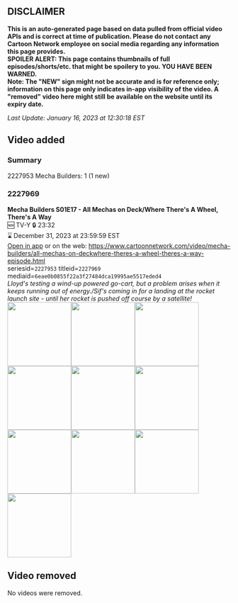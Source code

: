 ## DISCLAIMER
**This is an auto-generated page based on data pulled from official video APIs and is correct at time of publication. Please do not contact any Cartoon Network employee on social media regarding any information this page provides.**  
**SPOILER ALERT: This page contains thumbnails of full episodes/shorts/etc. that might be spoilery to you. YOU HAVE BEEN WARNED.**  
**Note: The "NEW" sign might not be accurate and is for reference only; information on this page only indicates in-app visibility of the video. A "removed" video here might still be available on the website until its expiry date.**  

_Last Update: January 16, 2023 at 12:30:18 EST_
## Video added
### Summary
2227953 Mecha Builders: 1 (1 new)  
### 2227969
**Mecha Builders S01E17 - All Mechas on Deck/Where There's A Wheel, There's A Way**  
🆕 TV-Y 🔒 23:32  
⌛ December 31, 2023 at 23:59:59 EST  
[Open in app](https://cnvideo.sercomkc.org/redirector.html?type=cnapp&seriesid=1000000000093702&titleid=2227969&mediaid=6eae0b0855f22a3f27484dca19995ae5517eded4) or on the web: https://www.cartoonnetwork.com/video/mecha-builders/all-mechas-on-deckwhere-theres-a-wheel-theres-a-way-episode.html  
seriesid=`2227953` titleid=`2227969` mediaid=`6eae0b0855f22a3f27484dca19995ae5517eded4`  
_Lloyd's testing a wind-up powered go-cart, but a problem arises when it keeps running out of energy./Sif's coming in for a landing at the rocket launch site - until her rocket is pushed off course by a satellite!_  
<a href="https://s3.amazonaws.com/cartoonorchestrator/2227969_001_1280x720.jpg"><img src="https://s3.amazonaws.com/cartoonorchestrator/2227969_001_640x360.jpg" height="144px" /></a><a href="https://s3.amazonaws.com/cartoonorchestrator/2227969_002_1280x720.jpg"><img src="https://s3.amazonaws.com/cartoonorchestrator/2227969_002_640x360.jpg" height="144px" /></a><a href="https://s3.amazonaws.com/cartoonorchestrator/2227969_003_1280x720.jpg"><img src="https://s3.amazonaws.com/cartoonorchestrator/2227969_003_640x360.jpg" height="144px" /></a><a href="https://s3.amazonaws.com/cartoonorchestrator/2227969_004_1280x720.jpg"><img src="https://s3.amazonaws.com/cartoonorchestrator/2227969_004_640x360.jpg" height="144px" /></a><a href="https://s3.amazonaws.com/cartoonorchestrator/2227969_005_1280x720.jpg"><img src="https://s3.amazonaws.com/cartoonorchestrator/2227969_005_640x360.jpg" height="144px" /></a><a href="https://s3.amazonaws.com/cartoonorchestrator/2227969_006_1280x720.jpg"><img src="https://s3.amazonaws.com/cartoonorchestrator/2227969_006_640x360.jpg" height="144px" /></a><a href="https://s3.amazonaws.com/cartoonorchestrator/2227969_007_1280x720.jpg"><img src="https://s3.amazonaws.com/cartoonorchestrator/2227969_007_640x360.jpg" height="144px" /></a><a href="https://s3.amazonaws.com/cartoonorchestrator/2227969_008_1280x720.jpg"><img src="https://s3.amazonaws.com/cartoonorchestrator/2227969_008_640x360.jpg" height="144px" /></a><a href="https://s3.amazonaws.com/cartoonorchestrator/2227969_009_1280x720.jpg"><img src="https://s3.amazonaws.com/cartoonorchestrator/2227969_009_640x360.jpg" height="144px" /></a><a href="https://s3.amazonaws.com/cartoonorchestrator/2227969_010_1280x720.jpg"><img src="https://s3.amazonaws.com/cartoonorchestrator/2227969_010_640x360.jpg" height="144px" /></a>
## Video removed
No videos were removed.  
